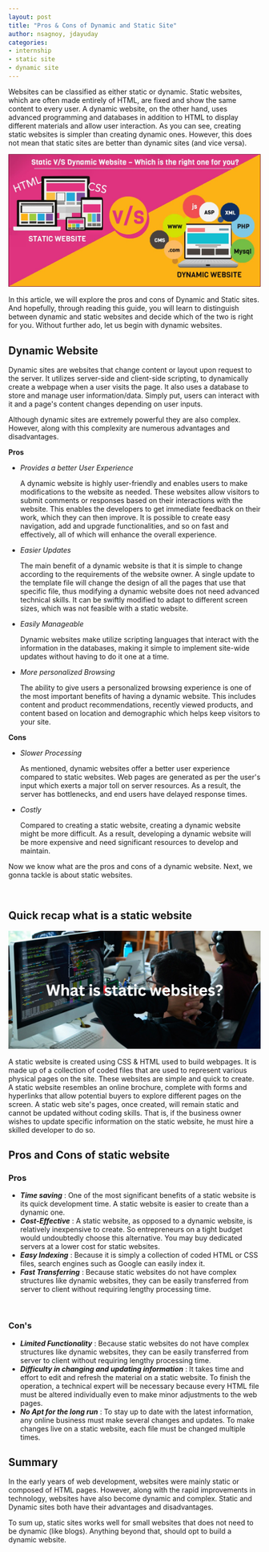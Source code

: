 ```yaml
---
layout: post
title: "Pros & Cons of Dynamic and Static Site"
author: nsagnoy, jdayuday
categories:
- internship
- static site
- dynamic site
---
```


Websites can be classified as either static or dynamic. Static websites, which are often made entirely of HTML, are fixed and show the same content to every user. A dynamic website, on the other hand, uses advanced programming and databases in addition to HTML to display different materials and allow user interaction. As you can see, creating static websites is simpler than creating dynamic ones. However, this does not mean that static sites are better than dynamic sites (and vice versa).

<img src="../assets/images/stat--dyn-web.jpg" alt="static vs dynamic site" width="600px">

In this article, we will explore the pros and cons of Dynamic and Static sites. And hopefully, through reading this guide, you will learn to distinguish between dynamic and static websites and decide which of the two is right for you. Without further ado, let us begin with dynamic websites.

## Dynamic Website
Dynamic sites are websites that change content or layout upon request to the server. It utilizes server-side and client-side scripting, to dynamically create a webpage when a user visits the page. It also uses a database to store and manage user information/data. Simply put, users can interact with it and a page's content changes depending on user inputs.

Although dynamic sites are extremely powerful they are also complex. However, along with this complexity are numerous advantages and disadvantages.

**Pros**

- _Provides a better User Experience_ 

  A dynamic website is highly user-friendly and enables users to make modifications to the website as needed. These websites allow visitors to submit comments or responses based on their interactions with the website. This enables the developers to get immediate feedback on their work, which they can then improve. It is possible to create easy navigation, add and upgrade functionalities, and so on fast and effectively, all of which will enhance the overall experience.


- _Easier Updates_

  The main benefit of a dynamic website is that it is simple to change according to the requirements of the website owner. A single update to the template file will change the design of all the pages that use that specific file, thus modifying a dynamic website does not need advanced technical skills. It can be swiftly modified to adapt to different screen sizes, which was not feasible with a static website.


- _Easily Manageable_

  Dynamic websites make utilize scripting languages that interact with the information in the databases, making it simple to implement site-wide updates without having to do it one at a time.


- _More personalized Browsing_

  The ability to give users a personalized browsing experience is one of the most important benefits of having a dynamic website. This includes content and product recommendations, recently viewed products, and content based on location and demographic which helps keep visitors to your site.




**Cons**

- _Slower Processing_ 

  As mentioned, dynamic websites offer a better user experience compared to static websites. Web pages are generated as per the user's input which exerts a major toll on server resources. As a result, the server has bottlenecks, and end users have delayed response times.


- _Costly_

  Compared to creating a static website, creating a dynamic website might be more difficult. As a result, developing a dynamic website will be more expensive and need significant resources to develop and maintain.


Now we know what are the pros and cons of a dynamic website. Next, we gonna tackle is about static websites.

<br>

## Quick recap what is a static website
<img src="../assets/images/jdayudaystatic.png" alt="static vs dynamic site" width="600px">


A static website is created using CSS & HTML used to build webpages. It is made up of a collection of coded files that are used to represent various physical pages on the site. These websites are simple and quick to create. A static website resembles an online brochure, complete with forms and hyperlinks that allow potential buyers to explore different pages on the screen. A static web site's pages, once created, will remain static and cannot be updated without coding skills. That is, if the business owner wishes to update specific information on the static website, he must hire a skilled developer to do so.


## Pros and Cons of static website

### Pros

- **_Time saving_** : One of the most significant benefits of a static website is its quick development time. A static website is easier to create than a dynamic one.
- **_Cost-Effective_** : A static website, as opposed to a dynamic website, is relatively inexpensive to create. So entrepreneurs on a tight budget would undoubtedly choose this alternative. You may buy dedicated servers at a lower cost for static websites.
- **_Easy Indexing_** : Because it is simply a collection of coded HTML or CSS files, search engines such as Google can easily index it.
- **_Fast Transferring_** : Because static websites do not have complex structures like dynamic websites, they can be easily transferred from server to client without requiring lengthy processing time.

<br>

### Con's

- **_Limited Functionality_** : Because static websites do not have complex structures like dynamic websites, they can be easily transferred from server to client without requiring lengthy processing time.
- **_Difficulty in changing and updating information_** : It takes time and effort to edit and refresh the material on a static website. To finish the operation, a technical expert will be necessary because every HTML file must be altered individually even to make minor adjustments to the web pages.
- **_No Apt for the long run_** : To stay up to date with the latest information, any online business must make several changes and updates. To make changes live on a static website, each file must be changed multiple times.


## Summary
In the early years of web development, websites were mainly static or composed of HTML pages. However, along with the rapid improvements in technology, websites have also become dynamic and complex. Static and Dynamic sites both have their advantages and disadvantages. 

To sum up, static sites works well for small websites that does not need to be dynamic (like blogs). Anything beyond that, should opt to build a dynamic website.
